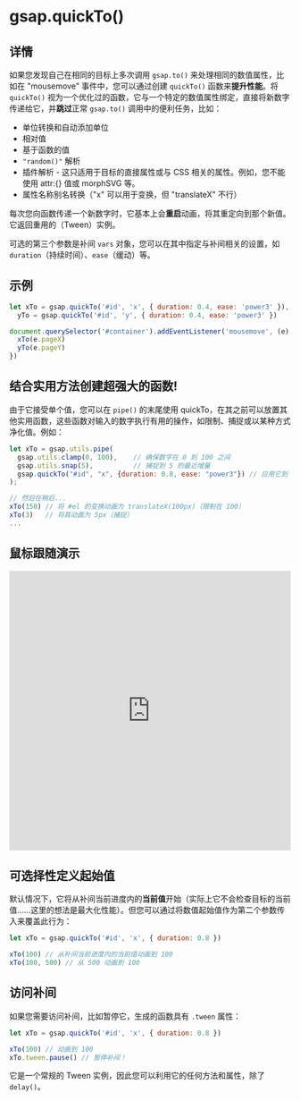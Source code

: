# gsap.quickTo()

## 详情

如果您发现自己在相同的目标上多次调用 `gsap.to()` 来处理相同的数值属性，比如在 "mousemove" 事件中，您可以通过创建 `quickTo()` 函数来**提升性能**。将 `quickTo()` 视为一个优化过的函数，它与一个特定的数值属性绑定，直接将新数字传递给它，并**跳过**正常 `gsap.to()` 调用中的便利任务，比如：

- 单位转换和自动添加单位
- 相对值
- 基于函数的值
- `"random()"` 解析
- 插件解析 - 这只适用于目标的直接属性或与 CSS 相关的属性。例如，您不能使用 attr:{} 值或 morphSVG 等。
- 属性名称别名转换（"x" 可以用于变换，但 "translateX" 不行）

每次您向函数传递一个新数字时，它基本上会**重启**动画，将其重定向到那个新值。它返回重用的（Tween）实例。

可选的第三个参数是补间 `vars` 对象，您可以在其中指定与补间相关的设置，如 `duration`（持续时间）、`ease`（缓动）等。

## 示例

```javascript
let xTo = gsap.quickTo('#id', 'x', { duration: 0.4, ease: 'power3' }),
  yTo = gsap.quickTo('#id', 'y', { duration: 0.4, ease: 'power3' })

document.querySelector('#container').addEventListener('mousemove', (e) => {
  xTo(e.pageX)
  yTo(e.pageY)
})
```

## 结合实用方法创建超强大的函数!

由于它接受单个值，您可以在 `pipe()` 的末尾使用 quickTo，在其之前可以放置其他实用函数，这些函数对输入的数字执行有用的操作，如限制、捕捉或以某种方式净化值。例如：

```javascript
let xTo = gsap.utils.pipe(
  gsap.utils.clamp(0, 100),    // 确保数字在 0 到 100 之间
  gsap.utils.snap(5),          // 捕捉到 5 的最近增量
  gsap.quickTo("#id", "x", {duration: 0.8, ease: "power3"}) // 应用它到 #id 元素的 x 属性，每次更新时持续 0.8 秒，并使用 "power3" 缓动
);

// 然后在稍后...
xTo(150) // 将 #el 的变换动画为 translateX(100px)（限制在 100）
xTo(3)   // 将其动画为 5px（捕捉）
...
```

## 鼠标跟随演示

<iframe src="https://codepen.io/GreenSock/pen/xxpbORN" width="100%" height="500" scrolling="no" frameborder="no" allowtransparency="true" allowfullscreen="true" allow="autoplay; fullscreen; payment"></iframe>

## 可选择性定义起始值

默认情况下，它将从补间当前进度内的**当前值**开始（实际上它不会检查目标的当前值……这里的想法是最大化性能）。但您可以通过将数值起始值作为第二个参数传入来覆盖此行为：

```javascript
let xTo = gsap.quickTo('#id', 'x', { duration: 0.8 })

xTo(100) // 从补间当前进度内的当前值动画到 100
xTo(100, 500) // 从 500 动画到 100
```

## 访问补间

如果您需要访问补间，比如暂停它，生成的函数具有 `.tween` 属性：

```javascript
let xTo = gsap.quickTo('#id', 'x', { duration: 0.8 })

xTo(100) // 动画到 100
xTo.tween.pause() // 暂停补间！
```

它是一个常规的 Tween 实例，因此您可以利用它的任何方法和属性，除了 `delay()`。
